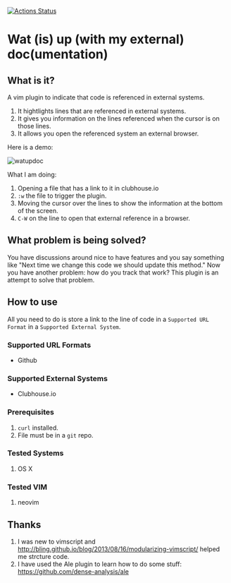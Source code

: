 [![Actions Status](https://github.com/tgsoverly/watupdoc.vim/workflows/CI/badge.svg)](https://github.com/tgsoverly/watupdoc.vim/actions)

# Wat (is) up (with my external) doc(umentation)

## What is it?

A vim plugin to indicate that code is referenced in external systems.

1. It hightlights lines that are referenced in external systems.
1. It gives you information on the lines referenced when the cursor is on those lines.
1. It allows you open the referenced system an external browser.

Here is a demo:

![watupdoc](https://user-images.githubusercontent.com/482572/94562513-6cfc6500-0233-11eb-9a2e-0d62e608cf43.gif)

What I am doing:

1. Opening a file that has a link to it in clubhouse.io
2. `:w` the file to trigger the plugin.
3. Moving the cursor over the lines to show the information at the bottom of the screen.
4. `C-W` on the line to open that external reference in a browser.

## What problem is being solved?

You have discussions around nice to have features and you say something like "Next time we change this code we should update this method."  Now you have another problem: how do you track that work?  This plugin is an attempt to solve that problem.

## How to use

All you need to do is store a link to the line of code in a `Supported URL Format` in a `Supported External System`.

### Supported URL Formats

* Github

### Supported External Systems

* Clubhouse.io

### Prerequisites

1. `curl` installed.
1. File must be in a `git` repo.

### Tested Systems

1. OS X

### Tested VIM

1. neovim

## Thanks

1. I was new to vimscript and http://bling.github.io/blog/2013/08/16/modularizing-vimscript/ helped me strcture code.
1. I have used the Ale plugin to learn how to do some stuff: https://github.com/dense-analysis/ale

